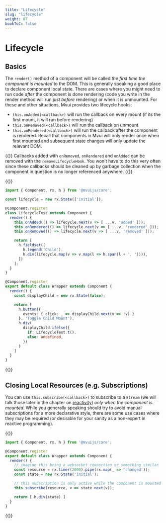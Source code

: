 ```yaml
---
title: "Lifecycle"
slug: "lifecycle"
weight: 07
bookToC: false
---
```


# Lifecycle

## Basics

The `render()` method of a component will be called *the first time the component is
mounted* to the DOM. This is generally speaking a good place to declare component local
state. There are cases where you might need to run code *after* the component is done
rendering (code you write in the render method will run just *before* rendering) or when
it is unmounted. For these and other situations, Mvui provides two lifecycle hooks:

- `this.onAdded(<callback>)` will run the callback on every mount (if its the first mount,
  it will run before rendering)
- `this.onRemoved(<callback>)` will run the callback on unmount
- `this.onRendered(<callback>)` will run the callback after the component is
  rendered. Recall that components in Mvui will only render once when first mounted and
  subsequent state changes will only update the relevant DOM.

{{<hint info>}}
Callbacks added with `onRemoved`, `onRendered` and `onAdded` can be removed with the
`removeLifecycleHook`. You won't have to do this very often since these callbacks should
be cleaned up by garbage collection when the component in question is no longer referenced
anywhere.
{{</hint>}}

{{<codeview output-height="150px">}}
```typescript
import { Component, rx, h } from '@mvuijs/core';

const lifecycle = new rx.State(['initial']);

@Component.register
class LifecycleTest extends Component {
  render() {
    this.onAdded(() => lifecycle.next(v => [ ...v, 'added' ]));
    this.onRendered(() => lifecycle.next(v => [ ...v, 'rendered' ]));
    this.onRemoved(() => lifecycle.next(v => [ ...v, 'removed' ]));

    return [
      h.fieldset([
        h.legend('Child'),
        h.div(lifecycle.map(v => v.map(l => h.span(l + ', ')))),
      ])
    ];
  }
}

@Component.register
export default class Wrapper extends Component {
  render() {
    const displayChild = new rx.State(false);

    return [
      h.button({
        events: { click: _ => displayChild.next(v => !v) }
      }, 'Toggle Child Mount'),
      h.div(
        displayChild.ifelse({
          if: LifecycleTest.t(),
          else: undefined,
        })
      )
    ]
  }
}
```
{{</codeview>}}

## Closing Local Resources (e.g. Subscriptions)

You can use `this.subscribe(<callback>)` to subscribe to a `Stream` (we will talk those
later in the chapter on [reactivity](/mvui/docs/reactivity/overview/)) *only when the
component is mounted*. While you generally speaking should try to avoid manual
subscriptions for a more declarative style, there are some use cases where they may be
required (or desirable for your sanity as a non-expert in reactive programming).

{{<codeview output-height="150px">}}
```typescript
import { Component, rx, h } from '@mvuijs/core';

@Component.register
export default class Wrapper extends Component {
  render() {
    // imagine this being a websocket connection or something similar
    const resource = rx.timer(2000).pipe(rx.map(_ => 'changed'));
    const state = new rx.State('initial');

    // this subscription is only active while the component is mounted
    this.subscribe(resource, v => state.next(v));

    return [ h.div(state) ]
  }
}
```
{{</codeview>}}
